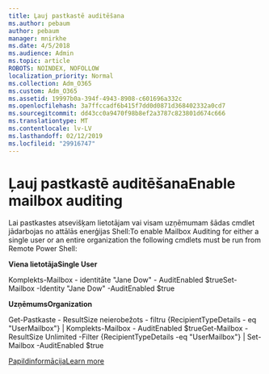 ```yaml
---
title: Ļauj pastkastē auditēšana
ms.author: pebaum
author: pebaum
manager: mnirkhe
ms.date: 4/5/2018
ms.audience: Admin
ms.topic: article
ROBOTS: NOINDEX, NOFOLLOW
localization_priority: Normal
ms.collection: Adm_O365
ms.custom: Adm_O365
ms.assetid: 19997b0a-394f-4943-8908-c601696a332c
ms.openlocfilehash: 3a7ffccadf6b415f7dd0d0871d368402332a0cd7
ms.sourcegitcommit: dd43cc0a9470f98b8ef2a3787c823801d674c666
ms.translationtype: MT
ms.contentlocale: lv-LV
ms.lasthandoff: 02/12/2019
ms.locfileid: "29916747"
---
```

# <a name="enable-mailbox-auditing"></a><span data-ttu-id="5d091-102">Ļauj pastkastē auditēšana</span><span class="sxs-lookup"><span data-stu-id="5d091-102">Enable mailbox auditing</span></span>

<span data-ttu-id="5d091-103">Lai pastkastes atsevišķam lietotājam vai visam uzņēmumam šādas cmdlet jādarbojas no attālās enerģijas Shell:</span><span class="sxs-lookup"><span data-stu-id="5d091-103">To enable Mailbox Auditing for either a single user or an entire organization the following cmdlets must be run from Remote Power Shell:</span></span>
  
 <span data-ttu-id="5d091-104">**Viena lietotāja**</span><span class="sxs-lookup"><span data-stu-id="5d091-104">**Single User**</span></span>
  
<span data-ttu-id="5d091-105">Komplekts-Mailbox - identitāte "Jane Dow" - AuditEnabled $true</span><span class="sxs-lookup"><span data-stu-id="5d091-105">Set-Mailbox -Identity "Jane Dow" -AuditEnabled $true</span></span>
  
 <span data-ttu-id="5d091-106">**Uzņēmums**</span><span class="sxs-lookup"><span data-stu-id="5d091-106">**Organization**</span></span>
  
<span data-ttu-id="5d091-107">Get-Pastkaste - ResultSize neierobežots - filtru {RecipientTypeDetails - eq "UserMailbox"} | Komplekts-Mailbox - AuditEnabled $true</span><span class="sxs-lookup"><span data-stu-id="5d091-107">Get-Mailbox -ResultSize Unlimited -Filter {RecipientTypeDetails -eq "UserMailbox"} | Set-Mailbox -AuditEnabled $true</span></span>
  
[<span data-ttu-id="5d091-108">Papildinformācija</span><span class="sxs-lookup"><span data-stu-id="5d091-108">Learn more</span></span>](https://support.office.com/article/aaca8987-5b62-458b-9882-c28476a66918)
  

